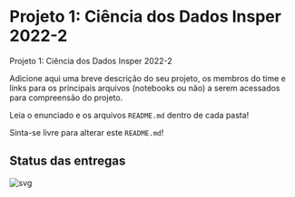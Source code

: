 # Projeto 1: Ciência dos Dados Insper 2022-2

Projeto 1: Ciência dos Dados Insper 2022-2

Adicione aqui uma breve descrição do seu projeto, os membros do time e links para os principais arquivos (notebooks ou não) a serem acessados para compreensão do projeto.

Leia o enunciado e os arquivos `README.md` dentro de cada pasta!

Sinta-se livre para alterar este `README.md`!

## Status das entregas

![svg](http://3.142.157.80/webhook2/cdados/test/svg/insper-classroom/22-2a-cd-p1-grupo_alexiabp)
